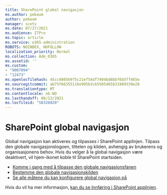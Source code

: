 ```yaml
---
title: SharePoint global navigasjon
ms.author: pebaum
author: pebaum
manager: scotv
ms.date: 07/27/2021
ms.audience: ITPro
ms.topic: article
ms.service: o365-administration
ROBOTS: NOINDEX, NOFOLLOW
localization_priority: Normal
ms.collection: Adm_O365
ms.assetid: ''
ms.custom:
- "9007094"
- "12473"
ms.openlocfilehash: 45cc48056975c21ef54df7404bd8bbf6b5ff465e
ms.sourcegitcommit: ab75f66355116e995b3cb5505465b31989339e28
ms.translationtype: MT
ms.contentlocale: nb-NO
ms.lasthandoff: 08/13/2021
ms.locfileid: "58326020"
---
```

# <a name="sharepoint-global-navigation"></a>SharePoint global navigasjon

Global navigasjon kan aktiveres og tilpasses i SharePoint applinjen. Tilpass den globale navigasjonslogoen, tittelen og kilden, avhengig av brukerens og organisasjonens behov. Hvis du velger å la global navigasjon være deaktivert, vil hjem-ikonet koble til SharePoint startsiden.

- [Komme i gang med å tilpasse den globale navigasjonsfanen](https://docs.microsoft.com/SharePoint/sharepoint-app-bar?WT.mc_id=365AdminCSH_SupportCentral#get-started-customizing-the-global-navigation-tab)
- [Bestemme den globale navigasjonskilden](https://docs.microsoft.com/SharePoint/sharepoint-app-bar?WT.mc_id=365AdminCSH_SupportCentral#determine-the-global-navigation-source-depending-on-your-home-sites-configuration)
- [Se alle måtene du kan konfigurere global navigasjon på](https://docs.microsoft.com/SharePoint/sharepoint-app-bar?WT.mc_id=365AdminCSH_SupportCentral#see-all-the-different-ways-you-can-set-up-global-navigation)

Hvis du vil ha mer informasjon, [kan du se Innføring i SharePoint applinjen](https://docs.microsoft.com/sharepoint/sharepoint-app-bar). 

